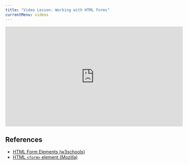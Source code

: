 ```yaml
---
title: "Video Lesson: Working with HTML Forms"
currentMenu: videos
---
```


<div class="youtube-wrapper"><iframe width="560" height="315" src="https://www.youtube.com/embed/l3lJojiWUbg" frameborder="0" allowfullscreen></iframe></div>

## References

- [HTML Form Elements (w3schools)](https://www.w3schools.com/html/html_form_elements.asp)
- [HTML `<form>` element (Mozilla)](https://developer.mozilla.org/en-US/docs/Web/HTML/Element/form)

